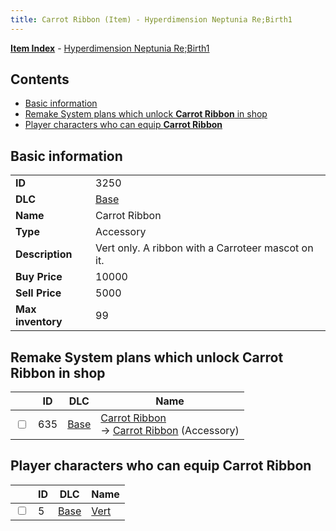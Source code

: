 ```yaml
---
title: Carrot Ribbon (Item) - Hyperdimension Neptunia Re;Birth1
---
```


[**Item Index**](/neptunia/rb1/item/index.html) - [Hyperdimension Neptunia Re;Birth1](/neptunia/rb1)

## Contents

- [Basic information](#basic-information)
- [Remake System plans which unlock **Carrot Ribbon** in shop](#remake-system-plans-which-unlock-carrot-ribbon-in-shop)
- [Player characters who can equip **Carrot Ribbon**](#player-characters-who-can-equip-carrot-ribbon)

## Basic information

|   |   |
| -- | -- |
| **ID** | 3250 |
| **DLC** | [Base](/neptunia/rb1/dlc/1-base.html) |
| **Name** | Carrot Ribbon |
| **Type** | Accessory |
| **Description** | Vert only. A ribbon with a Carroteer mascot on it. |
| **Buy Price** | 10000 |
| **Sell Price** | 5000 |
| **Max inventory** | 99 |


## Remake System plans which unlock **Carrot Ribbon** in shop

|    | ID | DLC | Name |
| -- | -- | --- | ---- |
| <input type="checkbox" id="rb1-remake-1-635" class="trackbox" /> | 635 | [Base](/neptunia/rb1/dlc/1-base.html) | [Carrot Ribbon](/neptunia/rb1/remake/1-635-carrot-ribbon.html)<br /> → [Carrot Ribbon](/neptunia/rb1/item/1-3250-carrot-ribbon.html) (Accessory) |


## Player characters who can equip **Carrot Ribbon**

|    | ID | DLC | Name |
| -- | -- | --- | ---- |
| <input type="checkbox" id="rb1-player-1-5" class="trackbox" /> | 5 | [Base](/neptunia/rb1/dlc/1-base.html) | [Vert](/neptunia/rb1/player/1-5-vert.html) |
